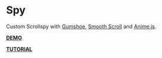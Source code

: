 # Spy

Custom Scrollspy with [Gumshoe](https://github.com/cferdinandi/gumshoe), [Smooth Scroll](https://github.com/cferdinandi/smooth-scroll) and [Anime.js](https://github.com/juliangarnier/anime/).

[**DEMO**](http://lmgonzalves.github.io/spy/)

[**TUTORIAL**](https://scotch.io/tutorials/build-a-custom-javascript-scrollspy-navigation)